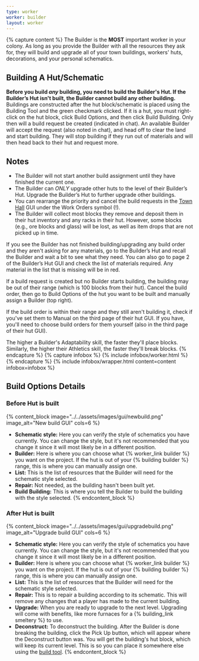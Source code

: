 ```yaml
---
type: worker
worker: builder
layout: worker
---
```

{% capture content %}
The Builder is the **MOST** important worker in your colony. As long as you provide the Builder with all the resources they ask for, they will build and upgrade all of your town buildings, workers' huts, decorations, and your personal schematics.

## Building A Hut/Schematic
**Before you build *any* building, you need to build the Builder's Hut. If the Builder’s Hut isn't built, the Builder cannot build any other building.**
Buildings are constructed after the hut block/schematic is placed using the Building Tool and the green checkmark clicked. If it is a hut, you must right-click on the hut block, click Build Options, and then click Build Building. Only then will a build request be created (indicated in chat). An available Builder will accept the request (also noted in chat), and head off to clear the land and start building. They will stop building if they run out of materials and will then head back to their hut and request more.

## Notes
- The Builder will not start another build assignment until they have finished the current one.
- The Builder can *ONLY* upgrade other huts to the level of their Builder’s Hut. Upgrade the Builder’s Hut to further upgrade other buildings.
- You can rearrange the priority and cancel the build requests in the <a href="../../source/buildings/townhall">Town Hall</a> GUI under the Work Orders symbol (!).
- The Builder will collect most  blocks they remove and deposit them in their hut inventory and any racks in their hut. However, some blocks (e.g., ore blocks and glass) will be lost, as well as item drops that are not picked up in time.

If you see the Builder has not finished building/upgrading any build order and they aren't asking for any materials, go to the Builder’s Hut and recall the Builder and wait a bit to see what they need. You can also go to page 2 of the Builder’s Hut GUI and check the list of materials required. Any material in the list that is missing will be in red.

If a build request is created but no Builder starts building, the building may be out of their range (which is 100 blocks from their hut). Cancel the build order, then go to Build Options of the hut you want to be built and manually assign a Builder (top right).

If the build order is within their range and they still aren't building it, check if you've set them to Manual on the third page of their hut GUI. If you have, you'll need to choose build orders for them yourself (also in the third page of their hut GUI).

The higher a Builder's Adaptability skill, the faster they'll place blocks. Similarly, the higher their Athletics skill, the faster they'll break blocks.
{% endcapture %}
{% capture infobox %}
{% include infobox/worker.html %}
{% endcapture %}
{% include infobox/wrapper.html content=content infobox=infobox %}

## Build Options Details

### Before Hut is built

{% content_block image="../../assets/images/gui/newbuild.png" image_alt="New build GUI" cols=6 %}
- **Schematic style:** Here you can verify the style of schematics you have currently. You can change the style, but it's not recommended that you change it since it will most likely be in a different position.
- **Builder:** Here is where you can choose what {% worker_link builder %} you want on the project. If the hut is out of your {% building builder %} range, this is where you can manually assign one.
- **List:** This is the list of resources that the Builder will need for the schematic style selected.
- **Repair:** Not needed, as the building hasn't been built yet.
- **Build Building:** This is where you tell the Builder to build the building with the style selected.
{% endcontent_block %}

### After Hut is built

{% content_block image="../../assets/images/gui/upgradebuild.png" image_alt="Upgrade build GUI" cols=6 %}
- **Schematic style:** Here you can verify the style of schematics you have currently. You can change the style, but it's not recommended that you change it since it will most likely be in a different position.
- **Builder:** Here is where you can choose what {% worker_link builder %} you want on the project. If the hut is out of your {% building builder %} range, this is where you can manually assign one.
- **List:** This is the list of resources that the Builder will need for the schematic style selected.
- **Repair:** This is to repair a building according to its schematic. This will remove any changes that a player has made to the current building.
- **Upgrade:** When you are ready to upgrade to the next level. Upgrading will come with benefits, like more furnaces for a {% building_link smeltery %} to use.
- **Deconstruct:** To deconstruct the building. After the Builder is done breaking the building, click the Pick Up button, which will appear where the Deconstruct button was. You will get the building's hut block, which will keep its current level. This is so you can place it somewhere else using the [build tool](../../source/items/buildtool).
{% endcontent_block %}
